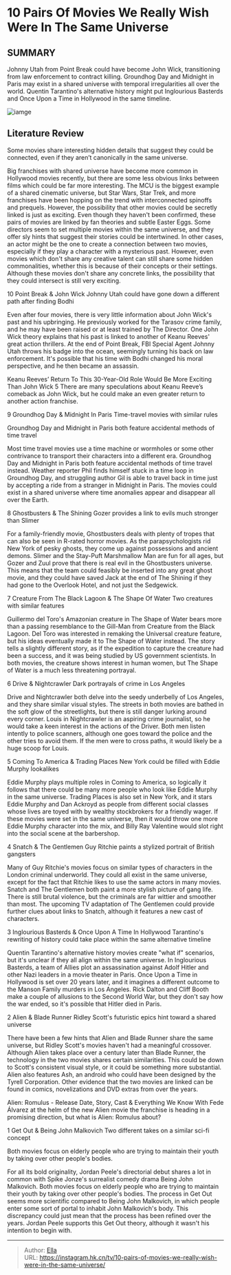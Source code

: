 # 10 Pairs Of Movies We Really Wish Were In The Same Universe


## SUMMARY 


 Johnny Utah from Point Break could have become John Wick, transitioning from law enforcement to contract killing. 
 Groundhog Day and Midnight in Paris may exist in a shared universe with temporal irregularities all over the world. 
 Quentin Tarantino&#39;s alternative history might put Inglourious Basterds and Once Upon a Time in Hollywood in the same timeline. 

![iamge](https://static1.srcdn.com/wordpress/wp-content/uploads/2022/09/Alien-Blade-Runner.jpg)

## Literature Review

Some movies share interesting hidden details that suggest they could be connected, even if they aren’t canonically in the same universe.




Big franchises with shared universe have become more common in Hollywood movies recently, but there are some less obvious links between films which could be far more interesting. The MCU is the biggest example of a shared cinematic universe, but Star Wars, Star Trek, and more franchises have been hopping on the trend with interconnected spinoffs and prequels. However, the possibility that other movies could be secretly linked is just as exciting. Even though they haven&#39;t been confirmed, these pairs of movies are linked by fan theories and subtle Easter Eggs.
Some directors seem to set multiple movies within the same universe, and they offer sly hints that suggest their stories could be intertwined. In other cases, an actor might be the one to create a connection between two movies, especially if they play a character with a mysterious past. However, even movies which don&#39;t share any creative talent can still share some hidden commonalities, whether this is because of their concepts or their settings. Although these movies don&#39;t share any concrete links, the possibility that they could intersect is still very exciting.









 








 10  Point Break &amp; John Wick 
Johnny Utah could have gone down a different path after finding Bodhi


 







Even after four movies, there is very little information about John Wick&#39;s past and his upbringing. He previously worked for the Tarasov crime family, and he may have been raised or at least trained by The Director. One John Wick theory explains that his past is linked to another of Keanu Reeves&#39; great action thrillers. At the end of Point Break, FBI Special Agent Johnny Utah throws his badge into the ocean, seemingly turning his back on law enforcement. It&#39;s possible that his time with Bodhi changed his moral perspective, and he then became an assassin.
            
 
 Keanu Reeves’ Return To This 30-Year-Old Role Would Be More Exciting Than John Wick 5 
There are many speculations about Keanu Reeve’s comeback as John Wick, but he could make an even greater return to another action franchise. 








 9  Groundhog Day &amp; Midnight In Paris 
Time-travel movies with similar rules


 







Groundhog Day and Midnight in Paris both feature accidental methods of time travel


Most time travel movies use a time machine or wormholes or some other contrivance to transport their characters into a different era. Groundhog Day and Midnight in Paris both feature accidental methods of time travel instead. Weather reporter Phil finds himself stuck in a time loop in Groundhog Day, and struggling author Gil is able to travel back in time just by accepting a ride from a stranger in Midnight in Paris. The movies could exist in a shared universe where time anomalies appear and disappear all over the Earth.





 8  Ghostbusters &amp; The Shining 
Gozer provides a link to evils much stronger than Slimer
        

For a family-friendly movie, Ghostbusters deals with plenty of tropes that can also be seen in R-rated horror movies. As the parapsychologists rid New York of pesky ghosts, they come up against possessions and ancient demons. Slimer and the Stay-Puft Marshmallow Man are fun for all ages, but Gozer and Zuul prove that there is real evil in the Ghostbusters universe. This means that the team could feasibly be inserted into any great ghost movie, and they could have saved Jack at the end of The Shining if they had gone to the Overlook Hotel, and not just the Sedgewick.





 7  Creature From The Black Lagoon &amp; The Shape Of Water 
Two creatures with similar features
        

Guillermo del Toro&#39;s Amazonian creature in The Shape of Water bears more than a passing resemblance to the Gill-Man from Creature from the Black Lagoon. Del Toro was interested in remaking the Universal creature feature, but his ideas eventually made it to The Shape of Water instead. The story tells a slightly different story, as if the expedition to capture the creature had been a success, and it was being studied by US government scientists. In both movies, the creature shows interest in human women, but The Shape of Water is a much less threatening portrayal.





 6  Drive &amp; Nightcrawler 
Dark portrayals of crime in Los Angeles


 







Drive and Nightcrawler both delve into the seedy underbelly of Los Angeles, and they share similar visual styles. The streets in both movies are bathed in the soft glow of the streetlights, but there is still danger lurking around every corner. Louis in Nightcrawler is an aspiring crime journalist, so he would take a keen interest in the actions of the Driver. Both men listen intently to police scanners, although one goes toward the police and the other tries to avoid them. If the men were to cross paths, it would likely be a huge scoop for Louis.





 5  Coming To America &amp; Trading Places 
New York could be filled with Eddie Murphy lookalikes
        

Eddie Murphy plays multiple roles in Coming to America, so logically it follows that there could be many more people who look like Eddie Murphy in the same universe. Trading Places is also set in New York, and it stars Eddie Murphy and Dan Ackroyd as people from different social classes whose lives are toyed with by wealthy stockbrokers for a friendly wager. If these movies were set in the same universe, then it would throw one more Eddie Murphy character into the mix, and Billy Ray Valentine would slot right into the social scene at the barbershop.





 4  Snatch &amp; The Gentlemen 
Guy Ritchie paints a stylized portrait of British gangsters
        

Many of Guy Ritchie&#39;s movies focus on similar types of characters in the London criminal underworld. They could all exist in the same universe, except for the fact that Ritchie likes to use the same actors in many movies. Snatch and The Gentlemen both paint a more stylish picture of gang life. There is still brutal violence, but the criminals are far wittier and smoother than most. The upcoming TV adaptation of The Gentlemen could provide further clues about links to Snatch, although it features a new cast of characters.





 3  Inglourious Basterds &amp; Once Upon A Time In Hollywood 
Tarantino&#39;s rewriting of history could take place within the same alternative timeline
        

Quentin Tarantino&#39;s alternative history movies create &#34;what if&#34; scenarios, but it&#39;s unclear if they all align within the same universe. In Inglourious Basterds, a team of Allies plot an assassination against Adolf Hitler and other Nazi leaders in a movie theater in Paris. Once Upon a Time in Hollywood is set over 20 years later, and it imagines a different outcome to the Manson Family murders in Los Angeles. Rick Dalton and Cliff Booth make a couple of allusions to the Second World War, but they don&#39;t say how the war ended, so it&#39;s possible that Hitler died in Paris.





 2  Alien &amp; Blade Runner 
Ridley Scott&#39;s futuristic epics hint toward a shared universe
        

There have been a few hints that Alien and Blade Runner share the same universe, but Ridley Scott&#39;s movies haven&#39;t had a meaningful crossover. Although Alien takes place over a century later than Blade Runner, the technology in the two movies shares certain similarities. This could be down to Scott&#39;s consistent visual style, or it could be something more substantial. Alien also features Ash, an android who could have been designed by the Tyrell Corporation. Other evidence that the two movies are linked can be found in comics, novelizations and DVD extras from over the years.
            
 
 Alien: Romulus - Release Date, Story, Cast &amp; Everything We Know 
With Fede Álvarez at the helm of the new Alien movie the franchise is heading in a promising direction, but what is Alien: Romulus about?








 1  Get Out &amp; Being John Malkovich 
Two different takes on a similar sci-fi concept
        

Both movies focus on elderly people who are trying to maintain their youth by taking over other people&#39;s bodies.


For all its bold originality, Jordan Peele&#39;s directorial debut shares a lot in common with Spike Jonze&#39;s surrealist comedy drama Being John Malkovich. Both movies focus on elderly people who are trying to maintain their youth by taking over other people&#39;s bodies. The process in Get Out seems more scientific compared to Being John Malkovich, in which people enter some sort of portal to inhabit John Malkovich&#39;s body. This discrepancy could just mean that the process has been refined over the years. Jordan Peele supports this Get Out theory, although it wasn&#39;t his intention to begin with.


---

> Author: [Ella](https://instagram.hk.cn/)  
> URL: https://instagram.hk.cn/tv/10-pairs-of-movies-we-really-wish-were-in-the-same-universe/  

